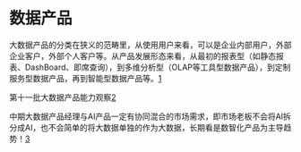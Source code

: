 # 数据产品

大数据产品的分类在狭义的范畴里，从使用用户来看，可以是企业内部用户，外部企业客户，外部个人客户等。从产品发展形态来看，从最初的报表型（如静态报表、DashBoard、即席查询），到多维分析型（OLAP等工具型数据产品），到定制服务型数据产品，再到智能型数据产品等。[1]

第十一批大数据产品能力观察[2]


中期大数据产品经理与AI产品一定有协同混合的市场需求，即市场老板不会将AI拆分成AI，也不会简单的将大数据单独的作为大数据，长期看是数智化产品为主导趋势！[3]


[1]: https://zhidao.baidu.com/question/427691034477412292.html
[2]: https://www.databench.cn/index.php?m=content&c=index&a=lists&catid=2
[3]: http://www.woshipm.com/pmd/3000853.html

